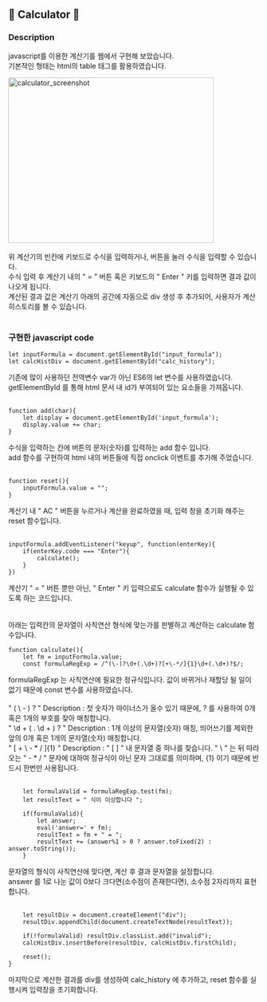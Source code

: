 ## 🧮 Calculator 🧮
### Description

javascript를 이용한 계산기를 웹에서 구현해 보았습니다.<br/>
기본적인 형태는 html의 table 태그를 활용하였습니다.

<img src="https://user-images.githubusercontent.com/60544994/87878558-f4ea1580-ca1f-11ea-9f98-b02167ff96b2.png" width="412px" height="332px" title="calculator_img" alt="calculator_screenshot"></img>
<br/><br/>
위 계산기의 빈칸에 키보드로 수식을 입력하거나, 버튼을 눌러 수식을 입력할 수 있습니다.<br/>
수식 입력 후 계산기 내의 " = " 버튼 혹은 키보드의 " Enter " 키를 입력하면 결과 값이 나오게 됩니다.<br/>
계산된 결과 값은 계산기 아래의 공간에 자동으로 div 생성 후 추가되어, 사용자가 계산 히스토리를 볼 수 있습니다.<br/>
<br/>
### 구현한 javascript code
```
let inputFormula = document.getElementById("input_formula");
let calcHistDiv = document.getElementById("calc_history");
```
기존에 많이 사용하던 전역변수 var가 아닌 ES6의 let 변수를 사용하였습니다.<br/>
getElementById 를 통해 html 문서 내 id가 부여되어 있는 요소들을 가져옵니다.
<br/><br/>
```
function add(char){
    let display = document.getElementById('input_formula');
    display.value += char;
}
```
수식을 입력하는 칸에 버튼의 문자(숫자)를 입력하는 add 함수 입니다.<br/>
add 함수를 구현하여 html 내의 버튼들에 직접 onclick 이벤트를 추가해 주었습니다.
<br/><br/>
```
function reset(){
    inputFormula.value = "";
}
```
계산기 내 " AC " 버튼을 누르거나 계산을 완료하였을 때, 입력 창을 초기화 해주는 reset 함수입니다.
<br/><br/>
```
inputFormula.addEventListener("keyup", function(enterKey){
    if(enterKey.code === "Enter"){
        calculate();
    }
})
```
계산기 " = " 버튼 뿐만 아닌, " Enter " 키 입력으로도 calculate 함수가 실행될 수 있도록 하는 코드입니다.
<br/><br/><br/>
아래는 입력칸의 문자열이 사칙연산 형식에 맞는가를 판별하고 계산하는 calculate 함수입니다.
```
function calculate(){
    let fm = inputFormula.value;
    const formulaRegExp = /^(\-)?\d+(.\d+)?[+\-*/]{1}\d+(.\d+)?$/;
```
formulaRegExp 는 사칙연산에 필요한 정규식입니다. 값이 바뀌거나 재할당 될 일이 없기 때문에 const 변수를 사용하였습니다. <br/><br/>
" ( \ - ) ? " Description : 첫 숫자가 마이너스가 올수 있기 때문에, ? 를 사용하여 0개 혹은 1개의 부호를 찾아 매칭합니다.<br/>
" \d + ( . \d + ) ? " Description : 1개 이상의 문자열(숫자) 매칭, 띄어쓰기를 제외한 앞의 0개 혹은 1개의 문자열(숫자) 매칭합니다.<br/>
" [ + \ - * / ]{1} " Description : " [ ] " 내 문자열 중 하나를 찾습니다. " \ " 는 뒤 따라오는 " - * / " 문자에 대하여 정규식이 아닌 문자 그대로를 의미하며, {1} 이기 때문에 반드시 한번만 사용됩니다.<br/><br/>
```
    let formulaValid = formulaRegExp.test(fm);
    let resultText = " 식이 이상합니다 ";
    
    if(formulaValid){
        let answer;
        eval('answer=' + fm);
        resultText = fm + " = ";
        resultText += (answer%1 > 0 ? answer.toFixed(2) : answer.toString());
    }
```
문자열의 형식이 사칙연산에 맞다면, 계산 후 결과 문자열을 설정합니다.<br/>
answer 를 1로 나눈 값이 0보다 크다면(소수점이 존재한다면), 소수점 2자리까지 표현합니다.
<br/><br/>

```
    let resultDiv = document.createElement("div");
    resultDiv.appendChild(document.createTextNode(resultText));
    
    if(!formulaValid) resultDiv.classList.add("invalid");
    calcHistDiv.insertBefore(resultDiv, calcHistDiv.firstChild);

    reset();
}
```
마지막으로 계산한 결과를 div를 생성하여 calc_history 에 추가하고, reset 함수를 실행시켜 입력창을 초기화합니다.

